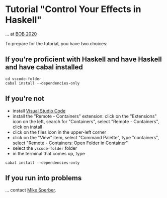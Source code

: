 # Tutorial "Control Your Effects in Haskell"

... at [BOB 2020](https://bobkonf.de/2020/sperber.html)

To prepare for the tutorial, you have two choices:

## If you're proficient with Haskell and have Haskell and have cabal installed

```
cd vscode-folder
cabal install --dependencies-only
```

## If you're not

- install [Visual Studio Code](https://code.visualstudio.com/download)
- install the "Remote - Containers" extension: click on the
  "Extensions" icon on the left, search for "Containers", select
  "Remote - Containers", click  on install
- click on the files icon in the upper-left corner
- click on the "View" item, select "Command Palette", type
  "containers", select "Remote - Containers: Open Folder in Container"
- select the `vscode-folder` folder
- in the terminal that comes up, type

```
cabal install --dependencies-only
```

## If you run into problems

... contact [Mike Sperber](https://www.deinprogramm.de/sperber/).






